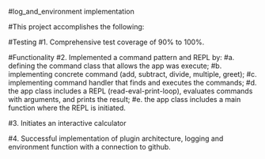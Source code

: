 #log_and_environment implementation

#This project accomplishes the following:

#Testing
#1. Comprehensive test coverage of 90% to 100%.

#Functionality
#2. Implemented a command pattern and REPL by:
    #a. defining the command class that allows the app was execute;
    #b. implementing concrete command (add, subtract, divide, multiple, greet);
    #c. implementing command handler that finds and executes the commands;
    #d. the app class includes a REPL (read-eval-print-loop), evaluates commands with arguments, and prints the result;
    #e. the app class includes a main function where the REPL is initiated.

#3. Initiates an interactive calculator

#4. Successful implementation of plugin architecture, logging and environment function with a connection to github.